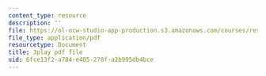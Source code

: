 ```yaml
---
content_type: resource
description: ''
file: https://ol-ocw-studio-app-production.s3.amazonaws.com/courses/res-ll-005-mathematics-of-big-data-and-machine-learning-january-iap-2020/6fce13f2a784e405278fa2b995db4bce_zkcj6JrhGy8.pdf
file_type: application/pdf
resourcetype: Document
title: 3play pdf file
uid: 6fce13f2-a784-e405-278f-a2b995db4bce
---
```

